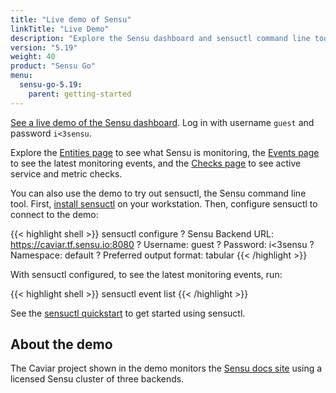 ```yaml
---
title: "Live demo of Sensu"
linkTitle: "Live Demo"
description: "Explore the Sensu dashboard and sensuctl command line tool with a live demo that monitors the Sensu docs site. See entities, monitoring events, and active service and metric checks."
version: "5.19"
weight: 40
product: "Sensu Go"
menu:
  sensu-go-5.19:
    parent: getting-started
---
```


<a href="https://caviar.tf.sensu.io:3000" onclick="ga('send', 'event', 'Demo', 'Click', 'Main demo link');">See a live demo of the Sensu dashboard</a>.
Log in with username `guest` and password `i<3sensu`.

Explore the <a href="https://caviar.tf.sensu.io:3000/default/entities" onclick="ga('send', 'event', 'Demo', 'Click', 'Entities page');">Entities page</a> to see what Sensu is monitoring, the <a href="https://caviar.tf.sensu.io:3000/default/events" onclick="ga('send', 'event', 'Demo', 'Click', 'Events page');">Events page</a> to see the latest monitoring events, and the <a href="https://caviar.tf.sensu.io:3000/default/checks" onclick="ga('send', 'event', 'Demo', 'Click', 'Checks page');">Checks page</a> to see active service and metric checks.

You can also use the demo to try out sensuctl, the Sensu command line tool.
First, [install sensuctl][1] on your workstation. Then, configure sensuctl to connect to the demo:

{{< highlight shell >}}
sensuctl configure
? Sensu Backend URL: https://caviar.tf.sensu.io:8080
? Username: guest
? Password: i<3sensu
? Namespace: default
? Preferred output format: tabular
{{< /highlight >}}

With sensuctl configured, to see the latest monitoring events, run:

{{< highlight shell >}}
sensuctl event list
{{< /highlight >}}

See the [sensuctl quickstart][2] to get started using sensuctl.

## About the demo

The Caviar project shown in the demo monitors the [Sensu docs site][3] using a licensed Sensu cluster of three backends.

[1]: ../../installation/install-sensu#install-sensuctl
[2]: ../../sensuctl/quickstart/
[3]: https://docs.sensu.io/
